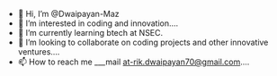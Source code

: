 - 👋 Hi, I’m @Dwaipayan-Maz
- 👀 I’m interested in coding and innovation....
- 🌱 I’m currently learning btech at NSEC.
- 💞️ I’m looking to collaborate on coding projects and other innovative ventures....
- 📫 How to reach me ___mail at-rik.dwaipayan70@gmail.com....

<!---
Dwaipayan-Maz/Dwaipayan-Maz is a ✨ special ✨ repository because its `README.md` (this file) appears on your GitHub profile.
You can click the Preview link to ta
--->

